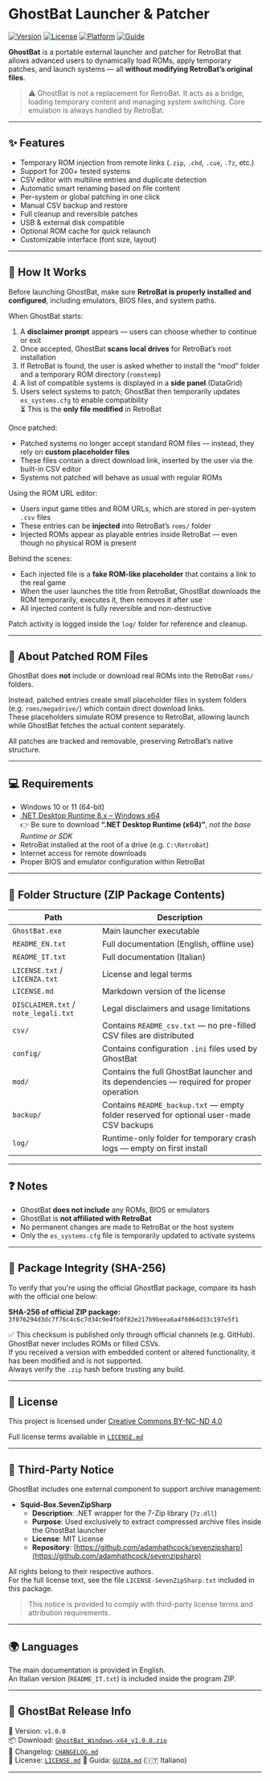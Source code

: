 # GhostBat Launcher & Patcher

[![Version](https://img.shields.io/badge/version-v1.0.0-blue)](CHANGELOG.md)
[![License](https://img.shields.io/badge/license-CC--BY--NC--ND%204.0-lightgrey)](LICENSE.md)
[![Platform](https://img.shields.io/badge/platform-Windows%20x64-blue)](GhostBat_Windows-x64_v1.0.0.zip)
[![Guide](https://img.shields.io/badge/guida-Italian%20🇮🇹-green)](GUIDA.md)



**GhostBat** is a portable external launcher and patcher for RetroBat that allows advanced users to dynamically load ROMs, apply temporary patches, and launch systems — all **without modifying RetroBat’s original files**.

> ⚠️ GhostBat is not a replacement for RetroBat. It acts as a bridge, loading temporary content and managing system switching. Core emulation is always handled by RetroBat.

---

## ✨ Features

- Temporary ROM injection from remote links (`.zip`, `.chd`, `.cue`, `.7z`, etc.)
- Support for 200+ tested systems
- CSV editor with multiline entries and duplicate detection
- Automatic smart renaming based on file content
- Per-system or global patching in one click
- Manual CSV backup and restore
- Full cleanup and reversible patches
- USB & external disk compatible
- Optional ROM cache for quick relaunch
- Customizable interface (font size, layout)

---

## 🚀 How It Works

Before launching GhostBat, make sure **RetroBat is properly installed and configured**, including emulators, BIOS files, and system paths.

When GhostBat starts:
1. A **disclaimer prompt** appears — users can choose whether to continue or exit
2. Once accepted, GhostBat **scans local drives** for RetroBat’s root installation
3. If RetroBat is found, the user is asked whether to install the “mod” folder and a temporary ROM directory (`romstemp`)
4. A list of compatible systems is displayed in a **side panel** (DataGrid)
5. Users select systems to patch; GhostBat then temporarily updates `es_systems.cfg` to enable compatibility  
   ⏳ This is the **only file modified** in RetroBat

Once patched:
- Patched systems no longer accept standard ROM files — instead, they rely on **custom placeholder files**
- These files contain a direct download link, inserted by the user via the built-in CSV editor
- Systems not patched will behave as usual with regular ROMs

Using the ROM URL editor:
- Users input game titles and ROM URLs, which are stored in per-system `.csv` files
- These entries can be **injected** into RetroBat’s `roms/` folder
- Injected ROMs appear as playable entries inside RetroBat — even though no physical ROM is present

Behind the scenes:
- Each injected file is a **fake ROM-like placeholder** that contains a link to the real game
- When the user launches the title from RetroBat, GhostBat downloads the ROM temporarily, executes it, then removes it after use
- All injected content is fully reversible and non-destructive

Patch activity is logged inside the `log/` folder for reference and cleanup.

---

## 🧩 About Patched ROM Files

GhostBat does **not** include or download real ROMs into the RetroBat `roms/` folders.

Instead, patched entries create small placeholder files in system folders (e.g. `roms/megadrive/`) which contain direct download links.  
These placeholders simulate ROM presence to RetroBat, allowing launch while GhostBat fetches the actual content separately.

All patches are tracked and removable, preserving RetroBat’s native structure.

---

## 💻 Requirements

- Windows 10 or 11 (64-bit)
- [.NET Desktop Runtime 8.x – Windows x64](https://dotnet.microsoft.com/en-us/download/dotnet/8.0)  
  👉 Be sure to download **“.NET Desktop Runtime (x64)”**, *not the base Runtime or SDK*
- RetroBat installed at the root of a drive (e.g. `C:\RetroBat`)
- Internet access for remote downloads
- Proper BIOS and emulator configuration within RetroBat

---

## 📁 Folder Structure (ZIP Package Contents)

| Path                                | Description |
|-------------------------------------|-------------|
| `GhostBat.exe`                      | Main launcher executable |
| `README_EN.txt`                     | Full documentation (English, offline use) |
| `README_IT.txt`                     | Full documentation (Italian) |
| `LICENSE.txt` / `LICENZA.txt`       | License and legal terms |
| `LICENSE.md`                        | Markdown version of the license |
| `DISCLAIMER.txt` / `note_legali.txt`| Legal disclaimers and usage limitations |
| `csv/`                              | Contains `README_csv.txt` — no pre-filled CSV files are distributed |
| `config/`                           | Contains configuration `.ini` files used by GhostBat |
| `mod/`                              | Contains the full GhostBat launcher and its dependencies — required for proper operation |
| `backup/`                           | Contains `README_backup.txt` — empty folder reserved for optional user-made CSV backups |
| `log/`                              | Runtime-only folder for temporary crash logs — empty on first install |

---

## ❓ Notes

- GhostBat **does not include** any ROMs, BIOS or emulators  
- GhostBat is **not affiliated with RetroBat**  
- No permanent changes are made to RetroBat or the host system  
- Only the `es_systems.cfg` file is temporarily updated to activate systems

---

## 🧾 Package Integrity (SHA-256)

To verify that you're using the official GhostBat package, compare its hash with the official one below:

**SHA-256 of official ZIP package:**  
`3f076294d3dc7f76c4c6c7d34c9e4fb0f82e217b9beea6a4f6064d33c197e5f1`

✅ This checksum is published only through official channels (e.g. GitHub). GhostBat never includes ROMs or filled CSVs.  
If you received a version with embedded content or altered functionality, it has been modified and is not supported.  
Always verify the `.zip` hash before trusting any build.

---

## 🔐 License

This project is licensed under [Creative Commons BY-NC-ND 4.0](https://creativecommons.org/licenses/by-nc-nd/4.0/)

Full license terms available in [`LICENSE.md`](LICENSE.md)

---

## 🧩 Third-Party Notice

GhostBat includes one external component to support archive management:

- **Squid-Box.SevenZipSharp**  
  - **Description**: .NET wrapper for the 7-Zip library (`7z.dll`)  
  - **Purpose**: Used exclusively to extract compressed archive files inside the GhostBat launcher  
  - **License**: MIT License  
  - **Repository**: [https://github.com/adamhathcock/sevenzipsharp](https://github.com/adamhathcock/sevenzipsharp)

All rights belong to their respective authors.  
For the full license text, see the file `LICENSE-SevenZipSharp.txt` included in this package.

> This notice is provided to comply with third-party license terms and attribution requirements.

---

## 🌍 Languages

The main documentation is provided in English.  
An Italian version (`README_IT.txt`) is included inside the program ZIP.

---


## 🚀 GhostBat Release Info

🔖 Version: `v1.0.0`  
📦 Download: [`GhostBat_Windows-x64_v1.0.0.zip`](GhostBat_Windows-x64_v1.0.0.zip)  
📄 Changelog: [`CHANGELOG.md`](CHANGELOG.md)  
🔐 License: [`LICENSE.md`](LICENSE.md)
📘 Guida: [`GUIDA.md`](GUIDA.md) (🇮🇹 Italiano)

---
